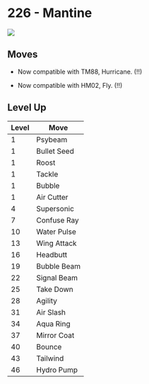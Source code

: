 # 226 - Mantine
![][226]

## Moves

 - Now compatible with TM88, Hurricane. (!!)

 - Now compatible with HM02, Fly. (!!)

## Level Up

Level | Move
---   | ---
  1   | Psybeam
  1   | Bullet Seed
  1   | Roost
  1   | Tackle
  1   | Bubble
  1   | Air Cutter
  4   | Supersonic
  7   | Confuse Ray
 10   | Water Pulse
 13   | Wing Attack
 16   | Headbutt
 19   | Bubble Beam
 22   | Signal Beam
 25   | Take Down
 28   | Agility
 31   | Air Slash
 34   | Aqua Ring
 37   | Mirror Coat
 40   | Bounce
 43   | Tailwind
 46   | Hydro Pump



[226]: /img/pokemon/226.png
